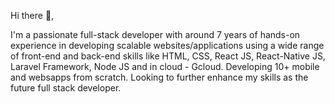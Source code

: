 Hi there 👋, 

I'm a passionate full-stack developer with around 7 years of hands-on experience in developing scalable websites/applications using a wide range of front-end and back-end skills like HTML, CSS, React JS, React-Native JS, Laravel Framework, Node JS and in cloud - Gcloud. Developing 10+ mobile and websapps from scratch. Looking to further enhance my skills as the future full stack developer.

<!--
**khairurrijal/khairurrijal** is a ✨ _special_ ✨ repository because its `README.md` (this file) appears on your GitHub profile.

Here are some ideas to get you started:

- 🔭 I’m currently working on ...
- 🌱 I’m currently learning ...
- 👯 I’m looking to collaborate on ...
- 🤔 I’m looking for help with ...
- 💬 Ask me about ...
- 📫 How to reach me: ...
- 😄 Pronouns: ...
- ⚡ Fun fact: ...
-->
